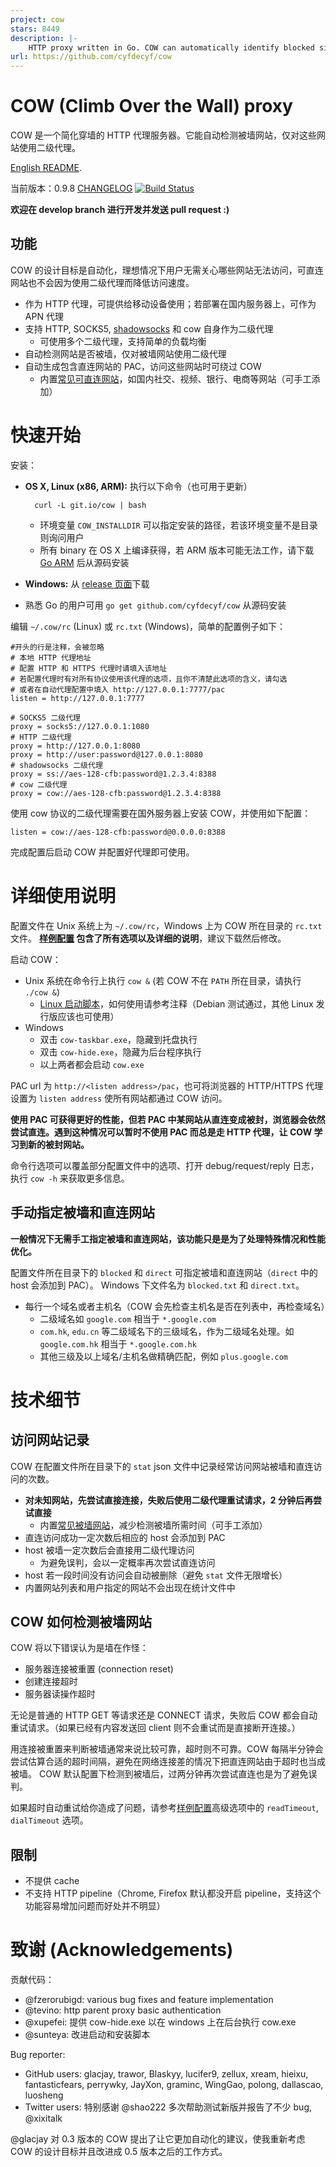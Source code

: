 ```yaml
---
project: cow
stars: 8449
description: |-
    HTTP proxy written in Go. COW can automatically identify blocked sites and use parent proxies to access.
url: https://github.com/cyfdecyf/cow
---
```


# COW (Climb Over the Wall) proxy

COW 是一个简化穿墙的 HTTP 代理服务器。它能自动检测被墙网站，仅对这些网站使用二级代理。

[English README](README-en.md).

当前版本：0.9.8 [CHANGELOG](CHANGELOG)
[![Build Status](https://travis-ci.org/cyfdecyf/cow.png?branch=master)](https://travis-ci.org/cyfdecyf/cow)

**欢迎在 develop branch 进行开发并发送 pull request :)**

## 功能

COW 的设计目标是自动化，理想情况下用户无需关心哪些网站无法访问，可直连网站也不会因为使用二级代理而降低访问速度。

- 作为 HTTP 代理，可提供给移动设备使用；若部署在国内服务器上，可作为 APN 代理
- 支持 HTTP, SOCKS5, [shadowsocks](https://github.com/clowwindy/shadowsocks/wiki/Shadowsocks-%E4%BD%BF%E7%94%A8%E8%AF%B4%E6%98%8E) 和 cow 自身作为二级代理
  - 可使用多个二级代理，支持简单的负载均衡
- 自动检测网站是否被墙，仅对被墙网站使用二级代理
- 自动生成包含直连网站的 PAC，访问这些网站时可绕过 COW
  - 内置[常见可直连网站](site_direct.go)，如国内社交、视频、银行、电商等网站（可手工添加）

# 快速开始

安装：

- **OS X, Linux (x86, ARM):** 执行以下命令（也可用于更新）

        curl -L git.io/cow | bash

  - 环境变量 `COW_INSTALLDIR` 可以指定安装的路径，若该环境变量不是目录则询问用户
  - 所有 binary 在 OS X 上编译获得，若 ARM 版本可能无法工作，请下载 [Go ARM](https://storage.googleapis.com/golang/go1.6.2.linux-amd64.tar.gz) 后从源码安装
- **Windows:** 从 [release 页面](https://github.com/cyfdecyf/cow/releases)下载
- 熟悉 Go 的用户可用 `go get github.com/cyfdecyf/cow` 从源码安装

编辑 `~/.cow/rc` (Linux) 或 `rc.txt` (Windows)，简单的配置例子如下：

    #开头的行是注释，会被忽略
    # 本地 HTTP 代理地址
    # 配置 HTTP 和 HTTPS 代理时请填入该地址
    # 若配置代理时有对所有协议使用该代理的选项，且你不清楚此选项的含义，请勾选
    # 或者在自动代理配置中填入 http://127.0.0.1:7777/pac
    listen = http://127.0.0.1:7777

    # SOCKS5 二级代理
    proxy = socks5://127.0.0.1:1080
    # HTTP 二级代理
    proxy = http://127.0.0.1:8080
    proxy = http://user:password@127.0.0.1:8080
    # shadowsocks 二级代理
    proxy = ss://aes-128-cfb:password@1.2.3.4:8388
    # cow 二级代理
    proxy = cow://aes-128-cfb:password@1.2.3.4:8388

使用 cow 协议的二级代理需要在国外服务器上安装 COW，并使用如下配置：

    listen = cow://aes-128-cfb:password@0.0.0.0:8388

完成配置后启动 COW 并配置好代理即可使用。

# 详细使用说明

配置文件在 Unix 系统上为 `~/.cow/rc`，Windows 上为 COW 所在目录的 `rc.txt` 文件。 **[样例配置](doc/sample-config/rc) 包含了所有选项以及详细的说明**，建议下载然后修改。

启动 COW：

- Unix 系统在命令行上执行 `cow &` (若 COW 不在 `PATH` 所在目录，请执行 `./cow &`)
  - [Linux 启动脚本](doc/init.d/cow)，如何使用请参考注释（Debian 测试通过，其他 Linux 发行版应该也可使用）
- Windows
  - 双击 `cow-taskbar.exe`，隐藏到托盘执行
  - 双击 `cow-hide.exe`，隐藏为后台程序执行
  - 以上两者都会启动 `cow.exe`

PAC url 为 `http://<listen address>/pac`，也可将浏览器的 HTTP/HTTPS 代理设置为 `listen address` 使所有网站都通过 COW 访问。

**使用 PAC 可获得更好的性能，但若 PAC 中某网站从直连变成被封，浏览器会依然尝试直连。遇到这种情况可以暂时不使用 PAC 而总是走 HTTP 代理，让 COW 学习到新的被封网站。**

命令行选项可以覆盖部分配置文件中的选项、打开 debug/request/reply 日志，执行 `cow -h` 来获取更多信息。

## 手动指定被墙和直连网站

**一般情况下无需手工指定被墙和直连网站，该功能只是是为了处理特殊情况和性能优化。**

配置文件所在目录下的 `blocked` 和 `direct` 可指定被墙和直连网站（`direct` 中的 host 会添加到 PAC）。
Windows 下文件名为 `blocked.txt` 和 `direct.txt`。

- 每行一个域名或者主机名（COW 会先检查主机名是否在列表中，再检查域名）
  - 二级域名如 `google.com` 相当于 `*.google.com`
  - `com.hk`, `edu.cn` 等二级域名下的三级域名，作为二级域名处理。如 `google.com.hk` 相当于 `*.google.com.hk`
  - 其他三级及以上域名/主机名做精确匹配，例如 `plus.google.com`

# 技术细节

## 访问网站记录

COW 在配置文件所在目录下的 `stat` json 文件中记录经常访问网站被墙和直连访问的次数。

- **对未知网站，先尝试直接连接，失败后使用二级代理重试请求，2 分钟后再尝试直接**
  - 内置[常见被墙网站](site_blocked.go)，减少检测被墙所需时间（可手工添加）
- 直连访问成功一定次数后相应的 host 会添加到 PAC
- host 被墙一定次数后会直接用二级代理访问
  - 为避免误判，会以一定概率再次尝试直连访问
- host 若一段时间没有访问会自动被删除（避免 `stat` 文件无限增长）
- 内置网站列表和用户指定的网站不会出现在统计文件中

## COW 如何检测被墙网站

COW 将以下错误认为是墙在作怪：

- 服务器连接被重置 (connection reset)
- 创建连接超时
- 服务器读操作超时

无论是普通的 HTTP GET 等请求还是 CONNECT 请求，失败后 COW 都会自动重试请求。（如果已经有内容发送回 client 则不会重试而是直接断开连接。）

用连接被重置来判断被墙通常来说比较可靠，超时则不可靠。COW 每隔半分钟会尝试估算合适的超时间隔，避免在网络连接差的情况下把直连网站由于超时也当成被墙。
COW 默认配置下检测到被墙后，过两分钟再次尝试直连也是为了避免误判。

如果超时自动重试给你造成了问题，请参考[样例配置](doc/sample-config/rc)高级选项中的 `readTimeout`, `dialTimeout` 选项。

## 限制

- 不提供 cache
- 不支持 HTTP pipeline（Chrome, Firefox 默认都没开启 pipeline，支持这个功能容易增加问题而好处并不明显）

# 致谢 (Acknowledgements)

贡献代码：

- @fzerorubigd: various bug fixes and feature implementation
- @tevino: http parent proxy basic authentication
- @xupefei: 提供 cow-hide.exe 以在 windows 上在后台执行 cow.exe
- @sunteya: 改进启动和安装脚本

Bug reporter:

- GitHub users: glacjay, trawor, Blaskyy, lucifer9, zellux, xream, hieixu, fantasticfears, perrywky, JayXon, graminc, WingGao, polong, dallascao, luosheng
- Twitter users: 特别感谢 @shao222 多次帮助测试新版并报告了不少 bug, @xixitalk

@glacjay 对 0.3 版本的 COW 提出了让它更加自动化的建议，使我重新考虑 COW 的设计目标并且改进成 0.5 版本之后的工作方式。

